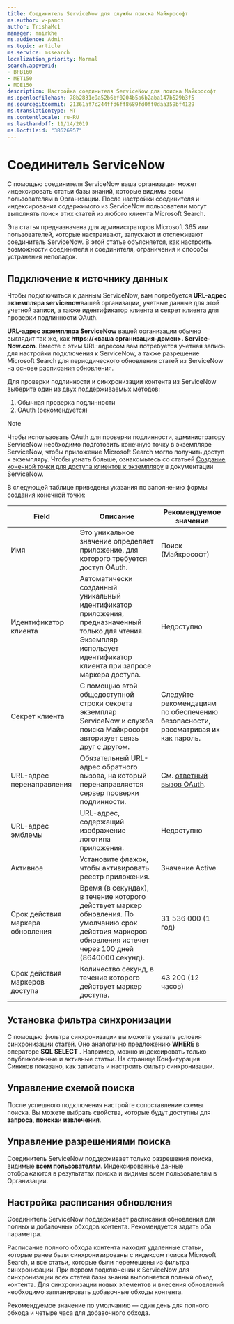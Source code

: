 ```yaml
---
title: Соединитель ServiceNow для службы поиска Майкрософт
ms.author: v-pamcn
author: TrishaMc1
manager: mnirkhe
ms.audience: Admin
ms.topic: article
ms.service: mssearch
localization_priority: Normal
search.appverid:
- BFB160
- MET150
- MOE150
description: Настройка соединителя ServiceNow для поиска Майкрософт
ms.openlocfilehash: 78b2831e9a52b6bf0204b5a6b2aba147b529b3f5
ms.sourcegitcommit: 21361af7c244ffd6ff8689fd0ff0daa359bf4129
ms.translationtype: MT
ms.contentlocale: ru-RU
ms.lasthandoff: 11/14/2019
ms.locfileid: "38626957"
---
```

# <a name="servicenow-connector"></a>Соединитель ServiceNow

С помощью соединителя ServiceNow ваша организация может индексировать статьи базы знаний, которые видимы всем пользователям в Организации. После настройки соединителя и индексирования содержимого из ServiceNow пользователи могут выполнять поиск этих статей из любого клиента Microsoft Search.  

Эта статья предназначена для администраторов Microsoft 365 или пользователей, которые настраивают, запускают и отслеживают соединитель ServiceNow. В этой статье объясняется, как настроить возможности соединителя и соединителя, ограничения и способы устранения неполадок.

## <a name="connect-to-a-data-source"></a>Подключение к источнику данных
Чтобы подключиться к данным ServiceNow, вам потребуется **URL-адрес экземпляра servicenow**вашей организации, учетные данные для этой учетной записи, а также идентификатор клиента и секрет клиента для проверки подлинности OAuth.  

**URL-адрес экземпляра ServiceNow** вашей организации обычно выглядит так же, как **https://&lt;ваша организация-домен>. Service-Now.com**. Вместе с этим URL-адресом вам потребуется учетная запись для настройки подключения к ServiceNow, а также разрешение Microsoft Search для периодического обновления статей из ServiceNow на основе расписания обновления.

Для проверки подлинности и синхронизации контента из ServiceNow выберите один из двух поддерживаемых методов: 
1. Обычная проверка подлинности 
2. OAuth (рекомендуется)

> [!Note]
> Чтобы использовать OAuth для проверки подлинности, администратору ServiceNow необходимо подготовить конечную точку в экземпляре ServiceNow, чтобы приложение Microsoft Search могло получить доступ к экземпляру. Чтобы узнать больше, ознакомьтесь со статьей [Создание конечной точки для доступа клиентов к экземпляру](https://docs.servicenow.com/bundle/newyork-platform-administration/page/administer/security/task/t_CreateEndpointforExternalClients.html) в документации ServiceNow.

В следующей таблице приведены указания по заполнению формы создания конечной точки:

**Field** | **Описание** | **Рекомендуемое значение**
--- | --- | ---
Имя | Это уникальное значение определяет приложение, для которого требуется доступ OAuth. | Поиск (Майкрософт)
Идентификатор клиента | Автоматически созданный уникальный идентификатор приложения, предназначенный только для чтения. Экземпляр использует идентификатор клиента при запросе маркера доступа. | Недоступно
Секрет клиента | С помощью этой общедоступной строки секрета экземпляр ServiceNow и служба поиска Майкрософт авторизует связь друг с другом. | Следуйте рекомендациям по обеспечению безопасности, рассматривая их как пароль.
URL-адрес перенаправления | Обязательный URL-адрес обратного вызова, на который перенаправляется сервер проверки подлинности. | См. [ответный вызов OAuth](https://gcs.office.com/v1.0/admin/oauth/callback).
URL-адрес эмблемы | URL-адрес, содержащий изображение логотипа приложения. | Недоступно
Активное | Установите флажок, чтобы активировать реестр приложения. | Значение Active
Срок действия маркера обновления | Время (в секундах), в течение которого действует маркер обновления. По умолчанию срок действия маркеров обновления истечет через 100 дней (8640000 секунд). | 31 536 000 (1 год)
Срок действия маркеров доступа | Количество секунд, в течение которого действует маркер доступа. | 43 200 (12 часов)

## <a name="set-a-sync-filter"></a>Установка фильтра синхронизации 
С помощью фильтра синхронизации вы можете указать условия синхронизации статей. Оно аналогично предложению **WHERE** в операторе **SQL SELECT** . Например, можно индексировать только опубликованные и активные статьи. На странице Конфигурация Синкнов показано, как записать и настроить фильтр синхронизации.

## <a name="manage-the-search-schema"></a>Управление схемой поиска
После успешного подключения настройте сопоставление схемы поиска. Вы можете выбрать свойства, которые будут доступны для **запроса**, **поиска**и **извлечения**.

## <a name="manage-search-permissions"></a>Управление разрешениями поиска
Соединитель ServiceNow поддерживает только разрешения поиска, видимые **всем пользователям**. Индексированные данные отображаются в результатах поиска и видимы всем пользователям в Организации.
 
## <a name="set-the-refresh-schedule"></a>Настройка расписания обновления 
Соединитель ServiceNow поддерживает расписания обновления для полных и добавочных обходов контента. Рекомендуется задать оба параметра.

Расписание полного обхода контента находит удаленные статьи, которые ранее были синхронизированы с индексом поиска Microsoft Search, и все статьи, которые были перемещены из фильтра синхронизации. При первом подключении к ServiceNow для синхронизации всех статей базы знаний выполняется полный обход контента. Для синхронизации новых элементов и внесения обновлений необходимо запланировать добавочные обходы контента.

Рекомендуемое значение по умолчанию — один день для полного обхода и четыре часа для добавочного обхода.

